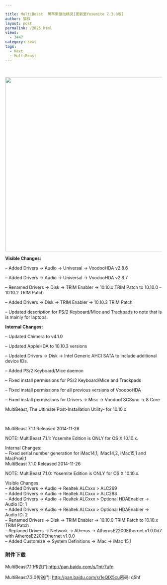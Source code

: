 ```yaml
---

title: MultiBeast  黑苹果驱动精灵[更新至Yosemite 7.3.0版]
author: 猫叔
layout: post
permalink: /2025.html
views:
  - 3447
category: kext
tags:
  - Kext
  - MultiBeast
---
```

&nbsp;

<img class="alignnone" src="http://cache.maoshu.cc//wp-content/uploads/sinapicv2-backup/2025-ww1-large-005V4vEUjw1enui5kx6k9j30pf0kntbb.jpg" alt="" width="688" height="560" />

<p class="p1">
  <span class="s1"><b>Visible Changes:</b></span>
</p>

<p class="p1">
  <span class="s1">&#8211; Added Drivers -> Audio -> Universal -> VoodooHDA v2.8.6</span>
</p>

<p class="p1">
  <span class="s1">&#8211; Added Drivers -> Audio -> Universal -> VoodooHDA v2.8.7</span>
</p>

<p class="p1">
  <span class="s1">&#8211; Renamed Drivers -> Disk -> TRIM Enabler -> 10.10.x TRIM Patch to 10.10.0 &#8211; 10.10.2 TRIM Patch</span>
</p>

<p class="p1">
  <span class="s1">&#8211; Added Drivers -> Disk -> TRIM Enabler -> 10.10.3 TRIM Patch</span>
</p>

<p class="p1">
  <span class="s1">&#8211; Updated description for PS/2 Keyboard/Mice and Trackpads to note that is is mainly for laptops.</span>
</p>

<p class="p1">
  <span class="s1"><b>Internal Changes:</b></span>
</p>

<p class="p1">
  <span class="s1">&#8211; Updated Chimera to v4.1.0</span>
</p>

<p class="p1">
  <span class="s1">&#8211; Updated AppleHDA to 10.10.3 versions</span>
</p>

<p class="p1">
  <span class="s1">&#8211; Updated Drivers -> Disk -> Intel Generic AHCI SATA to include additional device IDs.</span>
</p>

<p class="p1">
  <span class="s1">&#8211; Added PS/2 Keyboard/Mice daemon</span>
</p>

<p class="p1">
  <span class="s1">&#8211; Fixed install permissions for PS/2 Keyboard/Mice and Trackpads</span>
</p>

<p class="p1">
  <span class="s1">&#8211; Fixed install permissions for all previous versions of VoodooHDA</span>
</p>

<p class="p1">
  <span class="s1">&#8211; Fixed install permissions for Drivers -> Misc -> VoodooTSCSync -> 8 Core</span>
</p>

MultiBeast, The Ultimate Post-Installation Utility- for 10.10.x

&nbsp;

MultiBeast 7.1.1 Released 2014-11-26

NOTE: MultiBeast 7.1.1: Yosemite Edition is ONLY for OS X 10.10.x.

Internal Changes:  
&#8211; Fixed serial number generation for iMac14,1, iMac14,2, iMac15,1 and MacPro6,1  
MultiBeast 7.1.0 Released 2014-11-26

NOTE: MultiBeast 7.1.0: Yosemite Edition is ONLY for OS X 10.10.x.

Visible Changes:  
&#8211; Added Drivers -> Audio -> Realtek ALCxxx > ALC269  
&#8211; Added Drivers -> Audio -> Realtek ALCxxx > ALC283  
&#8211; Added Drivers -> Audio -> Realtek ALCxxx > Optional HDAEnabler -> Audio ID: 1  
&#8211; Added Drivers -> Audio -> Realtek ALCxxx > Optional HDAEnabler -> Audio ID: 2  
&#8211; Renamed Drivers -> Disk -> TRIM Enabler -> 10.10.0 TRIM Patch to 10.10.x TRIM Patch  
&#8211; Replaced Drivers -> Network -> Atheros -> AtherosE2200Ethernet v1.0.0d7 with AtherosE2200Ethernet v1.0.0  
&#8211; Added Customize -> System Definitions -> iMac -> iMac 15,1

### 附件下载

MultiBeast7.1.1传送门:<http://pan.baidu.com/s/1ntr7ufn>

MultiBeast7.3.0传送门: <http://pan.baidu.com/s/1eQIX5cu>密码: q5hf


